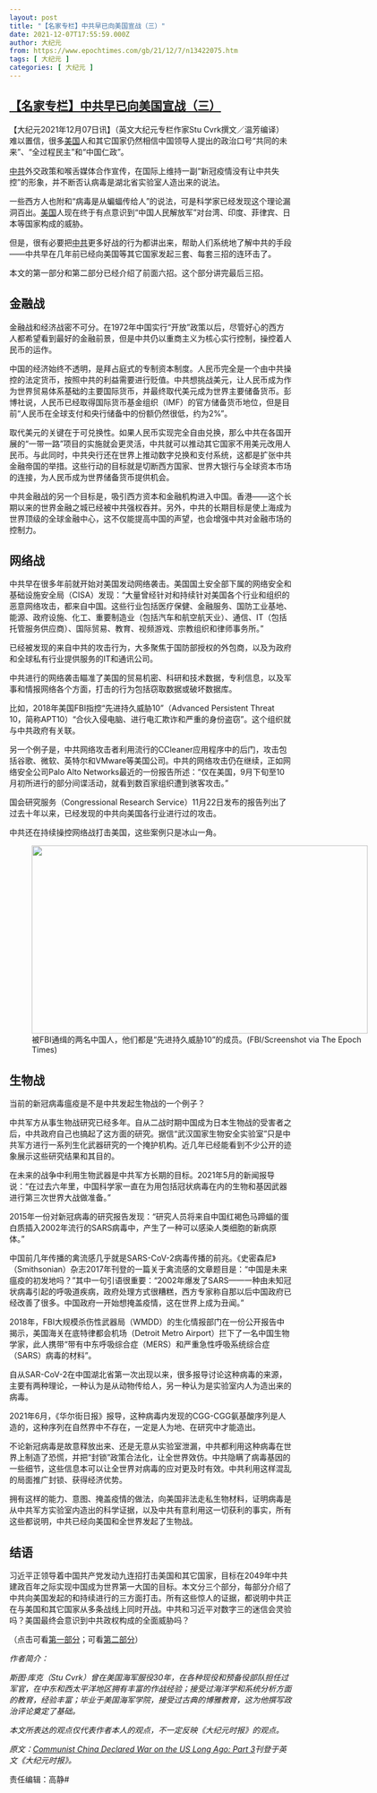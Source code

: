 ```yaml
---
layout: post
title: "【名家专栏】中共早已向美国宣战（三）"
date: 2021-12-07T17:55:59.000Z
author: 大纪元
from: https://www.epochtimes.com/gb/21/12/7/n13422075.htm
tags: [ 大纪元 ]
categories: [ 大纪元 ]
---
```

<!--1638899759000-->
[【名家专栏】中共早已向美国宣战（三）](https://www.epochtimes.com/gb/21/12/7/n13422075.htm)
------

<div>
<p>【大纪元2021年12月07日讯】（英文大纪元专栏作家Stu Cvrk撰文／温芳编译）难以置信，很多<a href="https://www.epochtimes.com/gb/tag/%E7%BE%8E%E5%9B%BD.html">美国</a>人和其它国家仍然相信中国领导人提出的政治口号“共同的未来”、“全过程民主”和“中国仁政”。</p><p><a href="https://www.epochtimes.com/gb/tag/%E4%B8%AD%E5%85%B1.html">中共</a>外交政策和喉舌媒体合作宣传，在国际上维持一副“新冠疫情没有让中共失控”的形象，并不断否认病毒是湖北省实验室人造出来的说法。</p><p>一些西方人也附和“病毒是从蝙蝠传给人”的说法，可是科学家已经发现这个理论漏洞百出。<a href="https://www.epochtimes.com/gb/tag/%E7%BE%8E%E5%9B%BD.html">美国</a>人现在终于有点意识到“中国人民解放军”对台湾、印度、菲律宾、日本等国家构成的威胁。</p><p>但是，很有必要把<a href="https://www.epochtimes.com/gb/tag/%E4%B8%AD%E5%85%B1.html">中共</a>更多好战的行为都讲出来，帮助人们系统地了解中共的手段——中共早在几年前已经向美国等其它国家发起三套、每套三招的连环击了。</p><p>本文的第一部分和第二部分已经介绍了前面六招。这个部分讲完最后三招。</p><h2>金融战</h2><p>金融战和经济战密不可分。在1972年中国实行“开放”政策以后，尽管好心的西方人都希望看到最好的金融前景，但是中共仍以重商主义为核心实行控制，操控着人民币的运作。</p><p>中国的经济始终不透明，是拜占庭式的专制资本制度。人民币完全是一个由中共操控的法定货币，按照中共的利益需要进行贬值。中共想挑战美元，让人民币成为作为世界贸易体系基础的主要国际货币，并最终取代美元成为世界主要储备货币。彭博社说，人民币已经取得国际货币基金组织（IMF）的官方储备货币地位，但是目前“人民币在全球支付和央行储备中的份额仍然很低，约为2%”。</p><p>取代美元的关键在于可兑换性。如果人民币实现完全自由兑换，那么中共在各国开展的“一带一路”项目的实施就会更灵活，中共就可以推动其它国家不用美元改用人民币。与此同时，中共央行还在世界上推动数字兑换和支付系统，这都是扩张中共金融帝国的举措。这些行动的目标就是切断西方国家、世界大银行与全球资本市场的连接，为人民币成为世界储备货币提供机会。</p><p>中共金融战的另一个目标是，吸引西方资本和金融机构进入中国。香港——这个长期以来的世界金融之城已经被中共强权吞并。另外，中共的长期目标是使上海成为世界顶级的全球金融中心，这不仅能提高中国的声望，也会增强中共对金融市场的控制力。</p><h2>网络战</h2><p>中共早在很多年前就开始对美国发动网络袭击。美国国土安全部下属的网络安全和基础设施安全局（CISA）发现：“大量曾经针对和持续针对美国各个行业和组织的恶意网络攻击，都来自中国。这些行业包括医疗保健、金融服务、国防工业基地、能源、政府设施、化工、重要制造业（包括汽车和航空航天业）、通信、IT（包括托管服务供应商）、国际贸易、教育、视频游戏、宗教组织和律师事务所。”</p><p>已经被发现的来自中共的攻击行为，大多聚焦于国防部授权的外包商，以及为政府和全球私有行业提供服务的IT和通讯公司。</p><p>中共进行的网络袭击瞄准了美国的贸易机密、科研和技术数据，专利信息，以及军事和情报网络各个方面，打击的行为包括窃取数据或破坏数据库。</p><p>比如，2018年美国FBI指控“先进持久威胁10”（Advanced Persistent Threat 10，简称APT10）“合伙入侵电脑、进行电汇欺诈和严重的身份盗窃”。这个组织就与中共政府有关联。</p><p>另一个例子是，中共网络攻击者利用流行的CCleaner应用程序中的后门，攻击包括谷歌、微软、英特尔和VMware等美国公司。中共的网络攻击仍在继续，正如网络安全公司Palo Alto Networks最近的一份报告所述：“仅在美国，9月下旬至10月初所进行的部分间谍活动，就看到数百家组织遭到骇客攻击。”</p><p>国会研究服务（Congressional Research Service）11月22日发布的报告列出了过去十年以来，已经发现的中共向美国各行业进行过的攻击。</p><p>中共还在持续操控网络战打击美国，这些案例只是冰山一角。</p><figure id="attachment_13422117" aria-describedby="caption-attachment-13422117" style="width: 600px" class="wp-caption aligncenter"><a target="_blank" href="https://i.epochtimes.com/assets/uploads/2021/12/id13422117-Screen-Shot-2021-09-05-at-5.44.32-PM.jpg"><img class=" wp-image-13422117" src="https://i.epochtimes.com/assets/uploads/2021/12/id13422117-Screen-Shot-2021-09-05-at-5.44.32-PM-450x252.jpg" alt="" width="600" height="336" /></a><figcaption id="caption-attachment-13422117" class="wp-caption-text">被FBI通缉的两名中国人，他们都是“先进持久威胁10”的成员。(FBI/Screenshot via The Epoch Times)</figcaption></figure><h2>生物战</h2><p>当前的新冠病毒瘟疫是不是中共发起生物战的一个例子？</p><p>中共军方从事生物战研究已经多年。自从二战时期中国成为日本生物战的受害者之后，中共政府自己也搞起了这方面的研究。据信“武汉国家生物安全实验室”只是中共军方进行一系列生化武器研究的一个掩护机构。近几年已经能看到不少公开的迹象展示这些研究结果和其目的。</p><p>在未来的战争中利用生物武器是中共军方长期的目标。2021年5月的新闻报导说：“在过去六年里，中国科学家一直在为用包括冠状病毒在内的生物和基因武器进行第三次世界大战做准备。”</p><p>2015年一份对新冠病毒的研究报告发现：“研究人员将来自中国红褐色马蹄蝠的蛋白质插入2002年流行的SARS病毒中，产生了一种可以感染人类细胞的新病原体。”</p><p>中国前几年传播的禽流感几乎就是SARS-CoV-2病毒传播的前兆。《史密森尼》（Smithsonian）杂志2017年刊登的一篇关于禽流感的文章题目是：“中国是未来瘟疫的初发地吗？”其中一句引语很重要：“2002年爆发了SARS——一种由未知冠状病毒引起的呼吸道疾病，政府处理方式很糟糕，西方专家称自那以后中国政府已经改善了很多。中国政府一开始想掩盖疫情，这在世界上成为丑闻。”</p><p>2018年，FBI大规模杀伤性武器局（WMDD）的生化情报部门在一份公开报告中揭示，美国海关在底特律都会机场（Detroit Metro Airport）拦下了一名中国生物学家，此人携带“带有中东呼吸综合症（MERS）和严重急性呼吸系统综合症（SARS）病毒的材料”。</p><p>自从SAR-CoV-2在中国湖北省第一次出现以来，很多报导讨论这种病毒的来源，主要有两种理论，一种认为是从动物传给人，另一种认为是实验室内人为造出来的病毒。</p><p>2021年6月，《华尔街日报》报导，这种病毒内发现的CGG-CGG氨基酸序列是人造的，这种序列在自然界中不存在，一定是人为地、在研究中才能造出。</p><p>不论新冠病毒是故意释放出来、还是无意从实验室泄漏，中共都利用这种病毒在世界上制造了恐慌，并把“封锁”政策合法化，让全世界效仿。中共隐瞒了病毒基因的一些细节，这些信息本可以让全世界对病毒的应对更及时有效。中共利用这样混乱的局面推广封锁、获得经济优势。</p><p>拥有这样的能力、意图、掩盖疫情的做法，向美国非法走私生物材料，证明病毒是从中共军方实验室内造出的科学证据，以及中共有意利用这一切获利的事实，所有这些都说明，中共已经向美国和全世界发起了生物战。</p><h2>结语</h2><p>习近平正领导着中国共产党发动九连招打击美国和其它国家，目标在2049年中共建政百年之际实现中国成为世界第一大国的目标。本文分三个部分，每部分介绍了中共向美国发起的和持续进行的三方面打击。所有这些惊人的证据，都说明中共正在与美国和其它国家从多条战线上同时开战。中共和习近平对数字三的迷信会灵验吗？美国最终会意识到中共政权构成的全面威胁吗？</p><p>（点击可看<a href="https://www.epochtimes.com/gb/21/12/2/n13412647.htm">第一部分</a>；可看<a href="https://www.epochtimes.com/gb/21/12/5/n13418266.htm">第二部分</a>）</p><p><em>作者简介：</em></p><p><em>斯图‧库克（Stu Cvrk）曾在美国海军服役30年，在各种现役和预备役部队担任过军官，在中东和西太平洋地区拥有丰富的作战经验；接受过海洋学和系统分析方面的教育，经验丰富；毕业于美国海军学院，接受过古典的博雅教育，这为他撰写政治评论奠定了基础。</em></p><p><em>本文所表达的观点仅代表作者本人的观点，不一定反映《大纪元时报》的观点。</em></p><p><em>原文：<a href="https://www.theepochtimes.com/communist-china-declared-war-on-the-us-long-ago-part-3_4131201.html" target="_blank" rel="noopener noreferrer">Communist China Declared War on the US Long Ago: Part 3</a>刊登于英文《大纪元时报》。</em></p><p>责任编辑：高静#</p>
</div>
